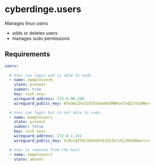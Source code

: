 # cyberdinge.users

Manages linux users 

- adds or deletes users
- manages sudo permissions

## Requirements


``` YAML title="vars/users.yaml"
users:
  
  # User can login and is able to sudo
  - name: eampleuser0
    state: present
    sudoer: true
    key: <ssh key>
    wireguard_address: 172.0.90.240
    wireguard_public_key: WTmaW1Zhe3253554wmN43MBRveToQEZ+bZHWs=

  # User can login but is not able to sudo
  - name: eampleuser1
    state: present
    sudoer: false
    key: <ssh key>
    wireguard_address: 172.0.1.241
    wireguard_public_key: VLMvIqVYbCSD4Gdfe53Zz5hJv9j2RU4ABwvlc=

  # User is removed from the host
  - name: eampleuser2
    state: absent
```